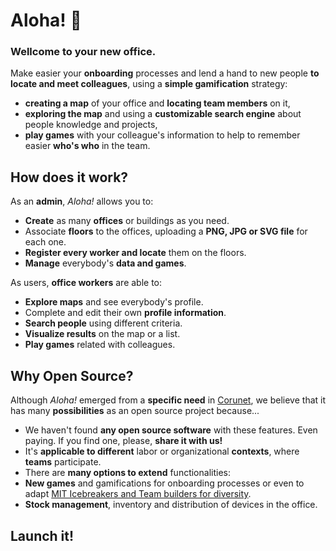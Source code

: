 # Aloha! 👋
### Wellcome to your new office.

Make easier your **onboarding** processes and lend a hand to new people **to locate and meet colleagues**, using a **simple gamification** strategy:

- **creating a map** of your office and **locating team members** on it,
- **exploring the map** and using a **customizable search engine** about people knowledge and projects,
-  **play games** with your colleague's information to help to remember easier **who's who** in the team.

## How does it work?

As an **admin**, *Aloha!* allows you to:

- **Create** as many **offices** or buildings as you need.
- Associate **floors** to the offices, uploading a **PNG, JPG or SVG file** for each one.
- **Register every worker and locate** them on the floors.
- **Manage** everybody's **data and games**.

As users, **office workers** are able to:

- **Explore maps** and see everybody's profile.
- Complete and edit their own **profile information**.
- **Search people** using different criteria.
- **Visualize results** on the map or a list.
- **Play games** related with colleagues.

## Why Open Source?

Although *Aloha!* emerged from a **specific need** in [Corunet](https://coru.net/), we believe that it has many **possibilities** as an open source project because...

- We haven't found **any open source software** with these features. Even paying. If you find one, please, **share it with us!**
- It's **applicable to different** labor or organizational **contexts**, where **teams** participate.
- There are **many options to extend** functionalities:
 - **New games** and gamifications for onboarding processes or even to adapt [MIT Icebreakers and Team builders for diversity](https://studentlife.mit.edu/sites/default/files/Diversity-based%20Teambuilders%20and%20Icebreakers%20from%20Stonehill%20College.pdf).
 - **Stock management**, inventory and distribution of devices in the office.

## Launch it!